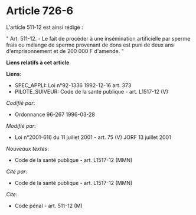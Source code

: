 # Article 726-6

L'article 511-12 est ainsi rédigé :

" Art. 511-12. - Le fait de procéder à une insémination artificielle par sperme frais ou mélange de sperme provenant de dons
est puni de deux ans d'emprisonnement et de 200 000 F d'amende. "

**Liens relatifs à cet article**

**Liens**:

  - SPEC_APPLI: Loi n°92-1336 1992-12-16 art. 373
  - PILOTE_SUIVEUR: Code de la santé publique - art. L1517-12 (V)

_Codifié par_:

  - Ordonnance 96-267 1996-03-28

_Modifié par_:

  - Loi n°2001-616 du 11 juillet 2001 - art. 75 (V) JORF 13 juillet 2001

_Nouveaux textes_:

  - Code de la santé publique - art. L1517-12 (MMN)

_Cité par_:

  - Code de la santé publique - art. L1517-12 (MMN)

_Cite_:

  - Code pénal - art. 511-12 (M)
